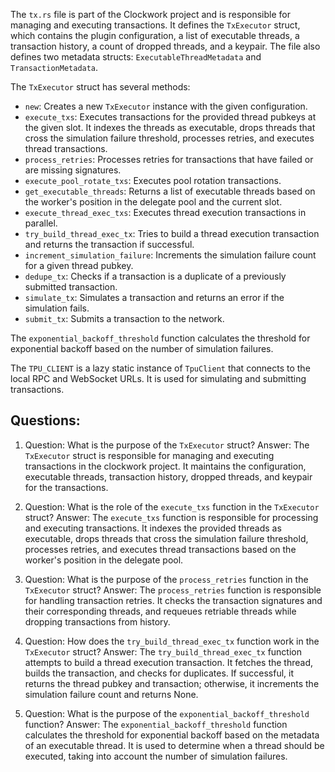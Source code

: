 The `tx.rs` file is part of the Clockwork project and is responsible for managing and executing transactions. It defines the `TxExecutor` struct, which contains the plugin configuration, a list of executable threads, a transaction history, a count of dropped threads, and a keypair. The file also defines two metadata structs: `ExecutableThreadMetadata` and `TransactionMetadata`.

The `TxExecutor` struct has several methods:

- `new`: Creates a new `TxExecutor` instance with the given configuration.
- `execute_txs`: Executes transactions for the provided thread pubkeys at the given slot. It indexes the threads as executable, drops threads that cross the simulation failure threshold, processes retries, and executes thread transactions.
- `process_retries`: Processes retries for transactions that have failed or are missing signatures.
- `execute_pool_rotate_txs`: Executes pool rotation transactions.
- `get_executable_threads`: Returns a list of executable threads based on the worker's position in the delegate pool and the current slot.
- `execute_thread_exec_txs`: Executes thread execution transactions in parallel.
- `try_build_thread_exec_tx`: Tries to build a thread execution transaction and returns the transaction if successful.
- `increment_simulation_failure`: Increments the simulation failure count for a given thread pubkey.
- `dedupe_tx`: Checks if a transaction is a duplicate of a previously submitted transaction.
- `simulate_tx`: Simulates a transaction and returns an error if the simulation fails.
- `submit_tx`: Submits a transaction to the network.

The `exponential_backoff_threshold` function calculates the threshold for exponential backoff based on the number of simulation failures.

The `TPU_CLIENT` is a lazy static instance of `TpuClient` that connects to the local RPC and WebSocket URLs. It is used for simulating and submitting transactions.
## Questions: 
 1. Question: What is the purpose of the `TxExecutor` struct?
   Answer: The `TxExecutor` struct is responsible for managing and executing transactions in the clockwork project. It maintains the configuration, executable threads, transaction history, dropped threads, and keypair for the transactions.

2. Question: What is the role of the `execute_txs` function in the `TxExecutor` struct?
   Answer: The `execute_txs` function is responsible for processing and executing transactions. It indexes the provided threads as executable, drops threads that cross the simulation failure threshold, processes retries, and executes thread transactions based on the worker's position in the delegate pool.

3. Question: What is the purpose of the `process_retries` function in the `TxExecutor` struct?
   Answer: The `process_retries` function is responsible for handling transaction retries. It checks the transaction signatures and their corresponding threads, and requeues retriable threads while dropping transactions from history.

4. Question: How does the `try_build_thread_exec_tx` function work in the `TxExecutor` struct?
   Answer: The `try_build_thread_exec_tx` function attempts to build a thread execution transaction. It fetches the thread, builds the transaction, and checks for duplicates. If successful, it returns the thread pubkey and transaction; otherwise, it increments the simulation failure count and returns None.

5. Question: What is the purpose of the `exponential_backoff_threshold` function?
   Answer: The `exponential_backoff_threshold` function calculates the threshold for exponential backoff based on the metadata of an executable thread. It is used to determine when a thread should be executed, taking into account the number of simulation failures.
    